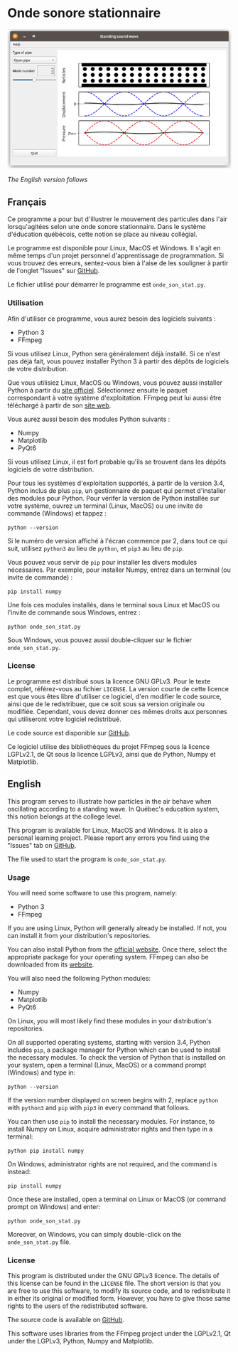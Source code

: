 # Onde sonore stationnaire

![screenshot](https://raw.githubusercontent.com/Pattedetable/phyg-standing-sound-waves/qt6/images/onde_screenshot.png)

_The English version follows_

## Français

Ce programme a pour but d'illustrer le mouvement des particules dans l'air lorsqu'agitées selon une onde sonore stationnaire.  Dans le système d'éducation québécois, cette notion se place au niveau collégial.

Le programme est disponible pour Linux, MacOS et Windows.  Il s'agit en même temps d'un projet personnel d'apprentissage de programmation.  Si vous trouvez des erreurs, sentez-vous bien à l'aise de les souligner à partir de l'onglet "Issues" sur [GitHub](https://github.com/Pattedetable/phyg-standing-sound-waves).

Le fichier utilisé pour démarrer le programme est ```onde_son_stat.py```.


### Utilisation

Afin d'utiliser ce programme, vous aurez besoin des logiciels suivants :

  * Python 3
  * FFmpeg

Si vous utilisez Linux, Python sera généralement déjà installé.  Si ce n'est pas déjà fait, vous pouvez installer Python 3 à partir des dépôts de logiciels de votre distribution.

Que vous utilisiez Linux, MacOS ou Windows, vous pouvez aussi installer Python à partir du [site officiel](https://www.python.org/).  Sélectionnez ensuite le paquet correspondant à votre système d'exploitation.  FFmpeg peut lui aussi être téléchargé à partir de son [site web](https://ffmpeg.org/).

Vous aurez aussi besoin des modules Python suivants :

  * Numpy
  * Matplotlib
  * PyQt6

Si vous utilisez Linux, il est fort probable qu'ils se trouvent dans les dépôts logiciels de votre distribution.

Pour tous les systèmes d'exploitation supportés, à partir de la version 3.4, Python inclus de plus `pip`, un gestionnaire de paquet qui permet d'installer des modules pour Python.  Pour vérifer la version de Python installée sur votre système, ouvrez un terminal (Linux, MacOS) ou une invite de commande (Windows) et tappez :

```python --version```

Si le numéro de version affiché à l'écran commence par 2, dans tout ce qui suit, utilisez `python3` au lieu de `python`, et `pip3` au lieu de `pip`.

Vous pouvez vous servir de `pip` pour installer les divers modules nécessaires.  Par exemple, pour installer Numpy, entrez dans un terminal (ou invite de commande) :

```pip install numpy```

Une fois ces modules installés, dans le terminal sous Linux et MacOS ou l'invite de commande sous Windows, entrez :

```python onde_son_stat.py```

Sous Windows, vous pouvez aussi double-cliquer sur le fichier ```onde_son_stat.py```.


### License

Le programme est distribué sous la licence GNU GPLv3.  Pour le texte complet, référez-vous au fichier `LICENSE`.
La version courte de cette licence est que vous êtes libre d'utiliser ce logiciel, d'en modifier le code source, ainsi que de le redistribuer, que ce soit sous sa version originale ou modifiée.  Cependant, vous devez donner ces mêmes droits aux personnes qui utiliseront votre logiciel redistribué.

Le code source est disponible sur [GitHub](https://github.com/Pattedetable/phyg-standing-sound-waves).

Ce logiciel utilise des bibliothèques du projet FFmpeg sous la licence LGPLv2.1, de Qt sous la licence LGPLv3, ainsi que de Python, Numpy et Matplotlib.


## English

This program serves to illustrate how particles in the air behave when oscillating according to a standing wave.  In Québec's education system, this notion belongs at the college level.

This program is available for Linux, MacOS and Windows.  It is also a personal learning project.  Please report any errors you find using the "Issues" tab on [GitHub](https://github.com/Pattedetable/phyg-standing-sound-waves).

The file used to start the program is ```onde_son_stat.py```.


### Usage

You will need some software to use this program, namely:

  * Python 3
  * FFmpeg

If you are using Linux, Python will generally already be installed.  If not, you can install it from your distribution's repositories.

You can also install Python from the [official website](https://www.python.org/).  Once there, select the appropriate package for your operating system.  FFmpeg can also be downloaded from its [website](https://ffmpeg.org/).

You will also need the following Python modules:

  * Numpy
  * Matplotlib
  * PyQt6

On Linux, you will most likely find these modules in your distribution's repositories.

On all supported operating systems, starting with version 3.4, Python includes `pip`, a package manager for Python which can be used to install the necessary modules.  To check the version of Python that is installed on your system, open a terminal (Linux, MacOS) or a command prompt (Windows) and type in:

```python --version```

If the version number displayed on screen begins with 2, replace `python` with `python3` and `pip` with `pip3` in every command that follows.

You can then use `pip` to install the necessary modules.  For instance, to install Numpy on Linux, acquire administrator rights and then type in a terminal:

```python pip install numpy```

On Windows, administrator rights are not required, and the command is instead:

```pip install numpy```

Once these are installed, open a terminal on Linux or MacOS (or command prompt on Windows) and enter:

```python onde_son_stat.py```

Moreover, on Windows, you can simply double-click on the ```onde_son_stat.py``` file.


### License

This program is distributed under the GNU GPLv3 licence.  The details of this license can be found in the `LICENSE` file.
The short version is that you are free to use this software, to modify its source code, and to redistribute it in either its original or modified form.  However, you have to give those same rights to the users of the redistributed software.

The source code is available on [GitHub](https://github.com/Pattedetable/phyg-standing-sound-waves).

This software uses libraries from the FFmpeg project under the LGPLv2.1, Qt under the LGPLv3, Python, Numpy and Matplotlib.

